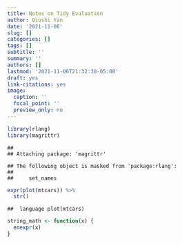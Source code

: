 ```yaml
---
title: Notes on Tidy Evaluation
author: Qiushi Yan
date: '2021-11-06'
slug: []
categories: []
tags: []
subtitle: ''
summary: ''
authors: []
lastmod: '2021-11-06T21:32:30-05:00'
draft: yes
link-citations: yes
image:
  caption: ''
  focal_point: ''
  preview_only: no
---
```



```r
library(rlang)
library(magrittr)
```

```
## 
## Attaching package: 'magrittr'
```

```
## The following object is masked from 'package:rlang':
## 
##     set_names
```



```r
expr(plot(mtcars)) %>% 
  str()
```

```
##  language plot(mtcars)
```

```r
string_math <- function(x) {
  enexpr(x)
}
```

